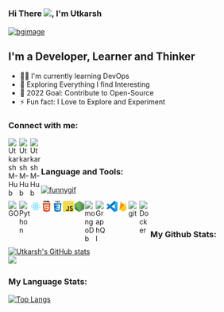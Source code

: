 
### Hi There [<img width="30px" src="https://github.com/TheDudeThatCode/TheDudeThatCode/blob/master/Assets/Hi.gif"/>](), I'm Utkarsh

[<img align="center" alt="bgimage" width="1500px" height="300px" src="https://media.giphy.com/media/RbDKaczqWovIugyJmW/giphy.gif"/>](https://www.linkedin.com/in/utkarsh-mandape-3a94a0197/)

## I'm a Developer, Learner and Thinker

- 👩‍💻 I'm currently learning DevOps
- 🎋  Exploring Everything I find Interesting
- 🥅 2022 Goal: Contribute to Open-Source
- ⚡ Fun fact: I Love to Explore and Experiment

### Connect with me:

[<img align="left" alt="UtkarshM-Hub" width="22px" src="https://raw.githubusercontent.com/peterthehan/peterthehan/master/assets/linkedin.svg"/>](https://www.linkedin.com/in/utkarsh-mandape-3a94a0197/)

[<img align="left" alt="UtkarshM-Hub" width="22px" src="https://raw.githubusercontent.com/peterthehan/peterthehan/master/assets/twitter.svg"/>](https://twitter.com/MandapeUtkarsh)

[<img align="left" alt="UtkarshM-Hub" width="22px" src="https://cdn-icons-png.flaticon.com/512/174/174855.png"/>](https://www.instagram.com/utkarshmandape/)

<br/>
<br/>

### Language and Tools:

[<img align="center" alt="funnygif" width="500" height="300px" src="https://media.giphy.com/media/l1KuiQXE2g0OIl9NC/giphy.gif"/>]()



[<img align="left" alt="GO" width="22px" src="https://cdn.icon-icons.com/icons2/2699/PNG/512/golang_logo_icon_171073.png"/>]()

[<img align="left" alt="Python" width="22px" src="https://cdn.icon-icons.com/icons2/2415/PNG/512/python_original_logo_icon_146381.png"/>]()

[<img align="left" alt="ReactJS" width="22px" src="https://raw.githubusercontent.com/github/explore/80688e429a7d4ef2fca1e82350fe8e3517d3494d/topics/react/react.png"/>]()

[<img align="left" alt="CSS" width="22px" src="https://raw.githubusercontent.com/github/explore/80688e429a7d4ef2fca1e82350fe8e3517d3494d/topics/html/html.png"/>]()

[<img align="left" alt="JS" width="22px" src="https://raw.githubusercontent.com/github/explore/80688e429a7d4ef2fca1e82350fe8e3517d3494d/topics/css/css.png"/>]()

[<img align="left" alt="JavaScript" width="22px" src="https://raw.githubusercontent.com/github/explore/80688e429a7d4ef2fca1e82350fe8e3517d3494d/topics/javascript/javascript.png"/>]()

[<img align="left" alt="NodeJS" width="22px" src="https://raw.githubusercontent.com/github/explore/80688e429a7d4ef2fca1e82350fe8e3517d3494d/topics/nodejs/nodejs.png"/>]()

[<img align="left" alt="mongoDb" width="22px" src="https://img.icons8.com/color/452/mongodb.png"/>]()

[<img align="left" alt="GraphQl" width="22px" src="https://img.icons8.com/color/344/graphql.png"/>]()

[<img align="left" alt="VsCode" width="22px" src="https://raw.githubusercontent.com/github/explore/80688e429a7d4ef2fca1e82350fe8e3517d3494d/topics/visual-studio-code/visual-studio-code.png"/>]()

[<img align="left" alt="firebase" width="22px" src="https://raw.githubusercontent.com/github/explore/80688e429a7d4ef2fca1e82350fe8e3517d3494d/topics/firebase/firebase.png"/>]()

[<img align="left" alt="git" width="22px" src="https://img.icons8.com/color/344/git.png"/>]()

[<img align="left" alt="Docker" width="22px" src="https://cdn.icon-icons.com/icons2/2415/PNG/512/docker_plain_logo_icon_146554.png"/>]()

<br/>
<br/>

### My Github Stats:

[![Utkarsh's GitHub stats](https://github-readme-stats.vercel.app/api?username=UtkarshM-Hub&show_icons=true&theme=tokyonight)](https://github.com/UtkarshM-Hub/github-readme-stats)
<br/>
![](https://komarev.com/ghpvc/?username=UtkarshM-hub&color=blue)

### My Language Stats:

[![Top Langs](https://github-readme-stats.vercel.app/api/top-langs/?username=UtkarshM-Hub&theme=tokyonight)](https://github.com/UtkarshM-Hub/github-readme-stats)
